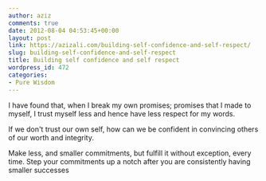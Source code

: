 ```yaml
---
author: aziz
comments: true
date: 2012-08-04 04:53:45+00:00
layout: post
link: https://azizali.com/building-self-confidence-and-self-respect/
slug: building-self-confidence-and-self-respect
title: Building self confidence and self respect
wordpress_id: 472
categories:
- Pure Wisdom
---
```


I have found that, when I break my own promises; promises that I made to myself, I trust myself less and hence have less respect for my words.

If we don't trust our own self, how can we be confident in convincing others of our worth and integrity.

Make less, and smaller commitments, but fulfill it without exception, every time. Step your commitments up a notch after you are consistently having smaller successes
